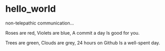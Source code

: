 # hello_world
non-telepathic communication...

Roses are red,
Violets are blue,
A commit a day
Is good for you.

Trees are green, 
Clouds are grey, 
24 hours on Github
Is a well-spent day.
